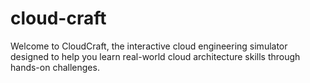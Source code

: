 # cloud-craft
Welcome to CloudCraft, the interactive cloud engineering simulator designed to help you learn real-world cloud architecture skills through hands-on challenges.

